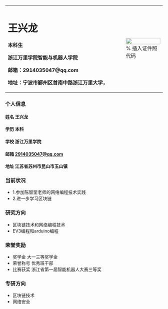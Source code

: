 <table border="0">
  <tr>
    <td width="75%">
      <h1>王兴龙</h1>
      <p><b>本科生</b></p>
      <p><b>浙江万里学院智能与机器人学院</b></p>
      <p><b>邮箱：2914035047@qq.com</b></p>
      <p><b>地址：宁波市鄞州区首南中路浙江万里大学，</b></p>
    </td>
    <td width="25%">
      <img src="/zhengjianzhao.jpg" width="100%">      % 插入证件照代码
    </td>
  </tr>
</table>

### 个人信息
#### 姓名 王兴龙
#### 学历 本科
#### 学校 浙江万里学院
#### 邮箱 2914035047@qq.com
#### 地址 江苏省苏州市昆山市玉山镇
### 当前状况
- 1.参加陈智罡老师的网络编程技术实践
- 2.进一步学习区块链
### 研究方向
- 区块链技术和网络编程技术
- EV3编程和arduino编程
### 荣誉奖励
- 奖学金 大一三等奖学金
- 荣誉称号 优秀班干部
- 比赛获奖 浙江省第一届智能机器人大赛三等奖
### 专研方向
- 区块链技术
- 网络安全
